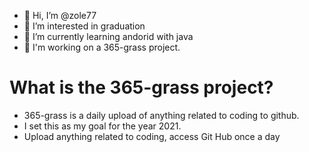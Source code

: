 - 👋 Hi, I’m @zole77
- 👀 I’m interested in graduation
- 🌱 I’m currently learning andorid with java
- 🌈 I'm working on a 365-grass project.


# What is the 365-grass project?
- 365-grass is a daily upload of anything related to coding to github. 
- I set this as my goal for the year 2021.
- Upload anything related to coding, access Git Hub once a day
<!---
zole77/zole77 is a ✨ special ✨ repository because its `README.md` (this file) appears on your GitHub profile.
You can click the Preview link to take a look at your changes.
--->
